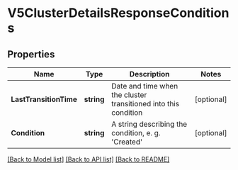 # V5ClusterDetailsResponseConditions

## Properties

Name | Type | Description | Notes
------------ | ------------- | ------------- | -------------
**LastTransitionTime** | **string** | Date and time when the cluster transitioned into this condition | [optional] 
**Condition** | **string** | A string describing the condition, e. g. &#39;Created&#39; | [optional] 

[[Back to Model list]](../README.md#documentation-for-models) [[Back to API list]](../README.md#documentation-for-api-endpoints) [[Back to README]](../README.md)


